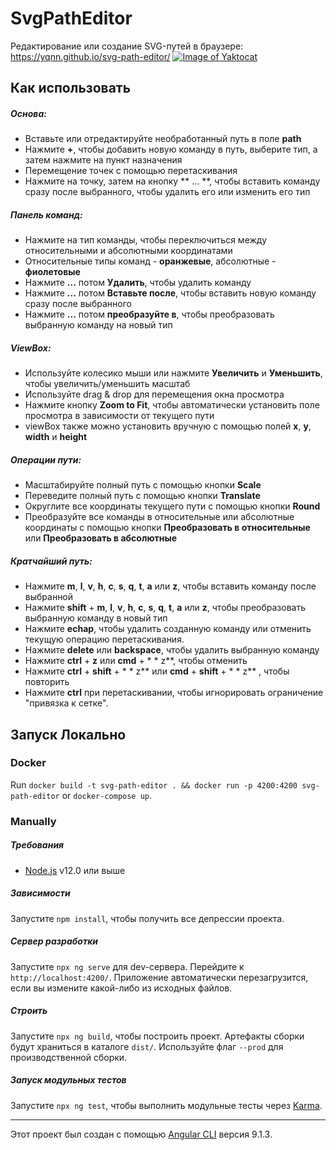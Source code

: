 # SvgPathEditor
Редактирование или создание SVG-путей в браузере: https://yqnn.github.io/svg-path-editor/
[![Image of Yaktocat](./doc/screenshot.png)](https://yqnn.github.io/svg-path-editor/)

## Как использовать

##### Основа:
- Вставьте или отредактируйте необработанный путь в поле **path** 
- Нажмите **+**, чтобы добавить новую команду в путь, выберите тип, а затем нажмите на пункт назначения
- Перемещение точек с помощью перетаскивания
- Нажмите на точку, затем на кнопку ** ... **, чтобы вставить команду сразу после выбранного, чтобы удалить его или изменить его тип

##### Панель команд:
- Нажмите на тип команды, чтобы переключиться между относительными и абсолютными координатами
- Относительные типы команд - **оранжевые**, абсолютные - **фиолетовые**
- Нажмите **...** потом **Удалить**, чтобы удалить команду
- Нажмите **...** потом **Вставьте после**, чтобы вставить новую команду сразу после выбранного
- Нажмите **...** потом **преобразуйте в**, чтобы преобразовать выбранную команду на новый тип

##### ViewBox:
- Используйте колесико мыши или нажмите **Увеличить** и **Уменьшить**, чтобы увеличить/уменьшить масштаб
- Используйте drag & drop для перемещения окна просмотра
- Нажмите кнопку **Zoom to Fit**, чтобы автоматически установить поле просмотра в зависимости от текущего пути
- viewBox также можно установить вручную с помощью полей **x**, **y**, **width** и **height** 

##### Операции пути:
- Масштабируйте полный путь с помощью кнопки **Scale** 
- Переведите полный путь с помощью кнопки **Translate** 
- Округлите все координаты текущего пути с помощью кнопки **Round** 
- Преобразуйте все команды в относительные или абсолютные координаты с помощью кнопки **Преобразовать в относительные** или **Преобразовать в абсолютные** 

##### Кратчайший путь:
- Нажмите **m**, **l**, **v**, **h**, **c**, **s**, **q**, **t**, **a** или **z**, чтобы вставить команду после выбранной
- Нажмите **shift** + **m**, **l**, **v**, **h**, **c**, **s**, **q**, **t**, **a** или **z**, чтобы преобразовать выбранную команду в новый тип
- Нажмите **echap**, чтобы удалить созданную команду или отменить текущую операцию перетаскивания.
- Нажмите **delete** или **backspace**, чтобы удалить выбранную команду
- Нажмите **ctrl** + **z** или **cmd** + * * z**, чтобы отменить
- Нажмите **ctrl** + **shift** + * * z** или **cmd** + **shift** + * * z** , чтобы повторить
- Нажмите **ctrl** при перетаскивании, чтобы игнорировать ограничение "привязка к сетке".

## Запуск Локально

### Docker
Run `docker build -t svg-path-editor . && docker run -p 4200:4200 svg-path-editor` or `docker-compose up`.

### Manually

##### Требования
- [Node.js](https://nodejs.org/) v12.0 или выше

##### Зависимости
Запустите `npm install`, чтобы получить все депрессии проекта.

##### Сервер разработки
Запустите `npx ng serve` для dev-сервера. Перейдите к `http://localhost:4200/`. Приложение автоматически перезагрузится, если вы измените какой-либо из исходных файлов.

##### Строить
Запустите `npx ng build`, чтобы построить проект. Артефакты сборки будут храниться в каталоге `dist/`. Используйте флаг `--prod` для производственной сборки.

##### Запуск модульных тестов
Запустите `npx ng test`, чтобы выполнить модульные тесты через [Karma](https://karma-runner.github.io).

---

Этот проект был создан с помощью [Angular CLI](https://github.com/angular/angular-cli) версия 9.1.3.
